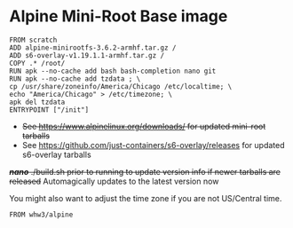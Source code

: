 # Alpine Mini-Root Base image
```
FROM scratch
ADD alpine-minirootfs-3.6.2-armhf.tar.gz /
ADD s6-overlay-v1.19.1.1-armhf.tar.gz /
COPY .* /root/
RUN apk --no-cache add bash bash-completion nano git 
RUN apk --no-cache add tzdata ; \
cp /usr/share/zoneinfo/America/Chicago /etc/localtime; \
echo "America/Chicago" > /etc/timezone; \
apk del tzdata
ENTRYPOINT ["/init"]
```

* <s>See https://www.alpinelinux.org/downloads/ for updated mini-root tarballs</s>
* See https://github.com/just-containers/s6-overlay/releases for updated s6-overlay tarballs

<s>***nano*** ./build.sh prior to running to update version info if newer tarballs are released</s>
Automagically updates to the latest version now

You might also want to adjust the time zone if you are not US/Central time.

```
FROM whw3/alpine
```

